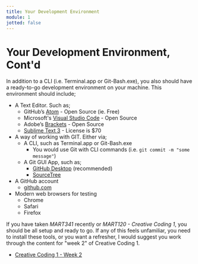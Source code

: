 ```yaml
---
title: Your Development Environment
module: 1
jotted: false
---
```


# Your Development Environment, Cont'd

In addition to a CLI (i.e. Terminal.app or Git-Bash.exe), you also should have a ready-to-go development environment on your machine. This environment should include;

- A Text Editor. Such as;
    - GitHub’s [Atom](https://atom.io) - Open Source (ie. Free)
    - Microsoft's [Visual Studio Code](https://code.visualstudio.com) - Open Source
    - Adobe’s [Brackets](http://brackets.io) - Open Source
    - [Sublime Text 3](https://www.sublimetext.com/3) - License is $70
- A way of working with GIT. Either via;
    - A CLI, such as Terminal.app or Git-Bash.exe
        - You would use Git with CLI commands (i.e. `git commit -m "some message"`)
    - A Git GUI App, such as;
        - [GitHub Desktop](https://desktop.github.com) (recommended)
        - [SourceTree](https://www.sourcetreeapp.com)
- A GitHub account
    - [github.com](https://github.com)
- Modern web browsers for testing
    - Chrome
    - Safari
    - Firefox

If you have taken _MART341_ recently or _MART120 - Creative Coding 1_, you should be all setup and ready to go. If any of this feels unfamiliar, you need to install these tools, or you want a refresher, I would suggest you work through the content for "week 2" of Creative Coding 1.

- [Creative Coding 1 - Week 2](https://montana-media-arts.github.io/creative-coding-1/modules/week-2/overview/)
